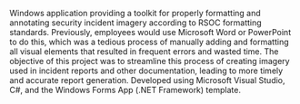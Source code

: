 Windows application providing a toolkit for properly formatting and annotating security incident imagery according to RSOC formatting standards. Previously, employees would use Microsoft Word or PowerPoint to do this, which was a tedious process of manually adding and formatting all visual elements that resulted in frequent errors and wasted time. The objective of this project was to streamline this process of creating imagery used in incident reports and other documentation, leading to more timely and accurate report generation. Developed using Microsoft Visual Studio, C#, and the Windows Forms App (.NET Framework) template.
